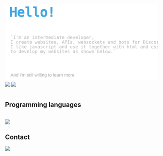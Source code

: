 <img src="./src/hello.svg">
<div>
  <a href="https://github.com/gubf">
  <img align="center" src="https://github-readme-stats.vercel.app/api?username=gubf&show_icons=true&theme=github_dark&include_all_commits=true&count_private=true&border_radius=6&bg_color=18,4c4cd4,2b2b52&icon_color=ffffff&title_color=ffffff"/>
  <img align="center" skewX="12deg" src="https://github-readme-stats.vercel.app/api/top-langs/?username=gubf&layout=compact&langs_count=7&theme=github_dark&bg_color=18,4c4cd4,2b2b52&icon_color=ffffff&title_color=ffffff"/>
  </a>
</div>
<br>
<h2>Programming languages</h2>
<div style="display: inline_block"><br>
  <a href="#" ><img align="center" src="https://skillicons.dev/icons?i=javascript,html,css"><!-- <span width="5" ></span><img align="center" height="46" src="https://img.shields.io/badge/JavaScript-F7DF1E?style=for-the-badge">--></a>
</div>

<div>
  <h2>Contact</h2>
  <a href="https://discord.com/users/592357038017740801" target="_blank" aling="center"><img height="30" src="https://img.shields.io/badge/Gustavo%20Barros%232510-404eed?style=flat-square&logo=discord&logoColor=ffffff&?logoWidth=20"/></a>
</div>


